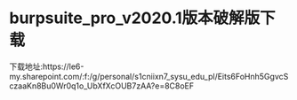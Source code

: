 <h1>burpsuite_pro_v2020.1版本破解版下载</h1>
下载地址:https://le6-my.sharepoint.com/:f:/g/personal/s1cniixn7_sysu_edu_pl/Eits6FoHnh5GgvcSczaaKn8Bu0Wr0q1o_UbXfXcOUB7zAA?e=8C8oEF
